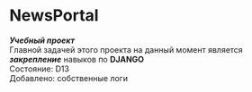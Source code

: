 # NewsPortal
***Учебный проект*** 
<br>
Главной задачей этого проекта на данный момент
является ___закрепление___ навыков по 
**DJANGO**
<br>
Состояние: D13
<br>
Добавлено: собственные логи
